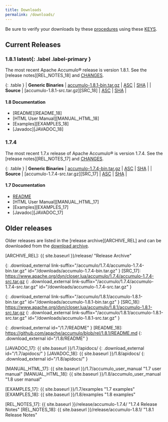 ```yaml
---
title: Downloads
permalink: /downloads/
---
```


<script type="text/javascript">
/**
* Function that tracks a click on an outbound link in Google Analytics.
* This function takes a valid URL string as an argument, and uses that URL string
* as the event label.
*/
var gaCallback = function(event) {
  var hrefUrl = event.target.getAttribute('href')
  if (event.ctrlKey || event.shiftKey || event.metaKey || event.which == 2) {
    var newWin = true;}

  // $(this) != this
  var url = window.location.protocol + "//accumulo.apache.org" + $(this).attr("id")
  if (newWin) {
    ga('send', 'event', 'outbound', 'click', url, {'nonInteraction': 1});
    return true;
  } else {
    ga('send', 'event', 'outbound', 'click', url, {'hitCallback':
    function () {window.location.href = hrefUrl;}}, {'nonInteraction': 1});
    return false;
  }
};

$( document ).ready(function() {
  if (ga.hasOwnProperty('loaded') && ga.loaded === true) {
    $('.download_external').click(gaCallback);
  }
});

var updateLinks = function(mirror) {
  $('a[link-suffix]').each(function(i, obj) {
    $(obj).attr('href', mirror.replace(/\/+$/, "") + $(obj).attr('link-suffix'));
  });
};

var mirrorsCallback = function(json) {
  var htmlContent = '<div class="row"><div class="col-md-3"><h5>Select an Apache download mirror:</h5></div>' +
    '<div class="col-md-5"><select class="form-control" id="apache-mirror-select">';
  htmlContent += '<optgroup label="Preferred Mirror (based on location)">';
  htmlContent += '<option selected="selected">' + json.preferred + '</option>';
  htmlContent += '</optgroup>';
  htmlContent += '<optgroup label="HTTP Mirrors">';
  for (var i = 0; i < json.http.length; i++) {
    htmlContent += '<option>' + json.http[i] + '</option>';
  }
  htmlContent += '</optgroup>';
  htmlContent += '<optgroup label="FTP Mirrors">';
  for (var i = 0; i < json.ftp.length; i++) {
    htmlContent += '<option>' + json.ftp[i] + '</option>';
  }
  htmlContent += '</optgroup>';
  htmlContent += '<optgroup label="Backup Mirrors">';
  for (var i = 0; i < json.backup.length; i++) {
    htmlContent += '<option>' + json.backup[i] + '</option>';
  }
  htmlContent += '</optgroup>';
  htmlContent += '</select></div></div>';

  $("#mirror_selection").html(htmlContent);

  $( "#apache-mirror-select" ).change(function() {
    var mirror = $("#apache-mirror-select option:selected").text();
    updateLinks(mirror);
  });

  updateLinks(json.preferred);
};

// get mirrors when page is ready
var mirrorURL = window.location.protocol + "//accumulo.apache.org/mirrors.cgi"; // http[s]://accumulo.apache.org/mirrors.cgi
$(function() { $.getJSON(mirrorURL + "?as_json", mirrorsCallback); });

</script>

<div id="mirror_selection"></div>

Be sure to verify your downloads by these [procedures][VERIFY_PROCEDURES] using these [KEYS][GPG_KEYS].

## Current Releases

### 1.8.1 **latest**{: .label .label-primary }

The most recent Apache Accumulo&reg; release is version 1.8.1. See the [release notes][REL_NOTES_18] and [CHANGES][CHANGES_18].

{: .table }
| **Generic Binaries** | [accumulo-1.8.1-bin.tar.gz][BIN_18] | [ASC][ASC_BIN_18] | [SHA][SHA_BIN_18] |
| **Source**           | [accumulo-1.8.1-src.tar.gz][SRC_18] | [ASC][ASC_SRC_18] | [SHA][SHA_SRC_18] |

#### 1.8 Documentation
* [README][README_18]
* [HTML User Manual][MANUAL_HTML_18]
* [Examples][EXAMPLES_18]
* [Javadoc][JAVADOC_18]


### 1.7.4

The most recent 1.7.x release of Apache Accumulo&reg; is version 1.7.4. See the [release notes][REL_NOTES_17] and [CHANGES][CHANGES_17].

{: .table }
| **Generic Binaries** | [accumulo-1.7.4-bin.tar.gz][BIN_17] | [ASC][ASC_BIN_17] | [SHA][SHA_BIN_17] |
| **Source**           | [accumulo-1.7.4-src.tar.gz][SRC_17] | [ASC][ASC_SRC_17] | [SHA][SHA_SRC_17] |

#### 1.7 Documentation
* [README][README_17]
* [HTML User Manual][MANUAL_HTML_17]
* [Examples][EXAMPLES_17]
* [Javadoc][JAVADOC_17]

## Older releases

Older releases are listed in the [release archive][ARCHIVE_REL] and can be
downloaded from the [download archive][ARCHIVE_DOWN].

[VERIFY_PROCEDURES]: https://www.apache.org/info/verification "Verify"
[GPG_KEYS]: https://www.apache.org/dist/accumulo/KEYS "KEYS"
[ARCHIVE_DOWN]: https://archive.apache.org/dist/accumulo "Download Archive"
[ARCHIVE_REL]: {{ site.baseurl }}/release/ "Release Archive"

[ASC_BIN_17]: https://www.apache.org/dist/accumulo/1.7.4/accumulo-1.7.4-bin.tar.gz.asc
[ASC_SRC_17]: https://www.apache.org/dist/accumulo/1.7.4/accumulo-1.7.4-src.tar.gz.asc
[SHA_BIN_17]: https://www.apache.org/dist/accumulo/1.7.4/accumulo-1.7.4-bin.tar.gz.sha512
[SHA_SRC_17]: https://www.apache.org/dist/accumulo/1.7.4/accumulo-1.7.4-src.tar.gz.sha512

[ASC_BIN_18]: https://www.apache.org/dist/accumulo/1.8.1/accumulo-1.8.1-bin.tar.gz.asc
[ASC_SRC_18]: https://www.apache.org/dist/accumulo/1.8.1/accumulo-1.8.1-src.tar.gz.asc
[SHA_BIN_18]: https://www.apache.org/dist/accumulo/1.8.1/accumulo-1.8.1-bin.tar.gz.sha512
[SHA_SRC_18]: https://www.apache.org/dist/accumulo/1.8.1/accumulo-1.8.1-src.tar.gz.sha512

[BIN_17]: https://www.apache.org/dyn/closer.lua/accumulo/1.7.4/accumulo-1.7.4-bin.tar.gz
{: .download_external link-suffix="/accumulo/1.7.4/accumulo-1.7.4-bin.tar.gz" id="/downloads/accumulo-1.7.4-bin.tar.gz" }
[SRC_17]: https://www.apache.org/dyn/closer.lua/accumulo/1.7.4/accumulo-1.7.4-src.tar.gz
{: .download_external link-suffix="/accumulo/1.7.4/accumulo-1.7.4-src.tar.gz" id="/downloads/accumulo-1.7.4-src.tar.gz" }

[BIN_18]: https://www.apache.org/dyn/closer.lua/accumulo/1.8.1/accumulo-1.8.1-bin.tar.gz
{: .download_external link-suffix="/accumulo/1.8.1/accumulo-1.8.1-bin.tar.gz" id="/downloads/accumulo-1.8.1-bin.tar.gz" }
[SRC_18]: https://www.apache.org/dyn/closer.lua/accumulo/1.8.1/accumulo-1.8.1-src.tar.gz
{: .download_external link-suffix="/accumulo/1.8.1/accumulo-1.8.1-src.tar.gz" id="/downloads/accumulo-1.8.1-src.tar.gz" }

[README_17]: https://github.com/apache/accumulo/blob/rel/1.7.4/README.md
{: .download_external id="/1.7/README" }
[README_18]: https://github.com/apache/accumulo/blob/rel/1.8.1/README.md
{: .download_external id="/1.8/README" }

[JAVADOC_17]: {{ site.baseurl }}/1.7/apidocs/
{: .download_external id="/1.7/apidocs/" }
[JAVADOC_18]: {{ site.baseurl }}/1.8/apidocs/
{: .download_external id="/1.8/apidocs/" }

[MANUAL_HTML_17]: {{ site.baseurl }}/1.7/accumulo_user_manual "1.7 user manual"
[MANUAL_HTML_18]: {{ site.baseurl }}/1.8/accumulo_user_manual "1.8 user manual"

[EXAMPLES_17]: {{ site.baseurl }}/1.7/examples "1.7 examples"
[EXAMPLES_18]: {{ site.baseurl }}/1.8/examples "1.8 examples"

[CHANGES_17]: https://issues.apache.org/jira/browse/ACCUMULO/fixforversion/12339577 "1.7.4 CHANGES"
[CHANGES_18]: https://issues.apache.org/jira/browse/ACCUMULO/fixforversion/12335830 "1.8.1 CHANGES"

[REL_NOTES_17]: {{ site.baseurl }}/release/accumulo-1.7.4/ "1.7.4 Release Notes"
[REL_NOTES_18]: {{ site.baseurl }}/release/accumulo-1.8.1/ "1.8.1 Release Notes"

